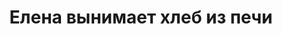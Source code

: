 ---
title: 'Елена вынимает хлеб из печи'
location: 'Деревня Ярсино на реке Демьянка. Уватский район, Тюменская область, Россия'

tags: [all, 2015]
category: as-the-first-settlers
---